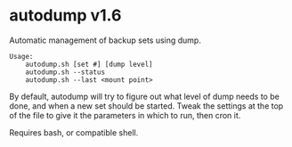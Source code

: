 autodump v1.6
========

Automatic management of backup sets using dump.


	Usage: 	
		autodump.sh [set #] [dump level]
		autodump.sh --status
		autodump.sh --last <mount point>

By default, autodump will try to figure out what level of dump needs to be done, and when a new set should be started.
Tweak the settings at the top of the file to give it the parameters in which to run, then cron it.

Requires bash, or compatible shell.
